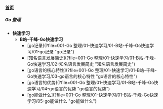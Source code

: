 
#### [首页](?file=home-首页)

##### Go 整理
- **快速学习**
    - **B站-千峰-Go快速学习**
        - [go记录](?file=001-Go 整理/01-快速学习/01-B站-千峰-Go快速学习/01-go记录 "go记录")
        - [知名语言发展简史](?file=001-Go 整理/01-快速学习/01-B站-千峰-Go快速学习/02-知名语言发展简史 "知名语言发展简史")
        - [go语言的核心特性](?file=001-Go 整理/01-快速学习/01-B站-千峰-Go快速学习/03-go语言的核心特性 "go语言的核心特性")
        - [go语言的优势](?file=001-Go 整理/01-快速学习/01-B站-千峰-Go快速学习/04-go语言的优势 "go语言的优势")
        - [go能做什么](?file=001-Go 整理/01-快速学习/01-B站-千峰-Go快速学习/05-go能做什么 "go能做什么")
